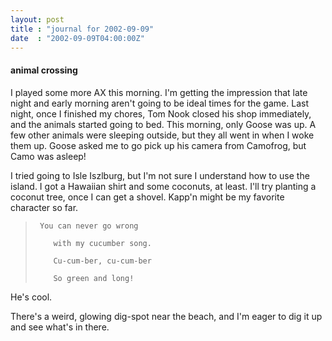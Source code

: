 ```yaml
---
layout: post
title : "journal for 2002-09-09"
date  : "2002-09-09T04:00:00Z"
---
```

<h4>animal crossing</h4>I played some more AX this morning.  I'm getting the impression that late night and early morning aren't going to be ideal times for the game.  Last night, once I finished my chores, Tom Nook closed his shop immediately, and the animals started going to bed.  This morning, only Goose was up.  A few other animals were sleeping outside, but they all went in when I woke them up.  Goose asked me to go pick up his camera from Camofrog, but Camo was asleep!

I tried going to Isle Iszlburg, but I'm not sure I understand how to use the island.  I got a Hawaiian shirt and some coconuts, at least.  I'll try planting a coconut tree, once I can get a shovel.  Kapp'n might be my favorite character so far.

<blockquote>
<pre><code>	You can never go wrong<br />
	with my cucumber song.<br />
	Cu-cum-ber, cu-cum-ber<br />
	So green and long!
</code></pre>

</blockquote>

He's cool.

There's a weird, glowing dig-spot near the beach, and I'm eager to dig it up and see what's in there.

